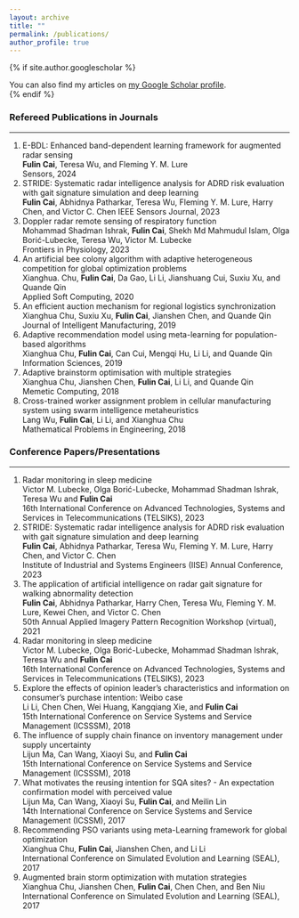 ```yaml
---
layout: archive
title: ""
permalink: /publications/
author_profile: true
---
```


{% if site.author.googlescholar %}
  <div class="wordwrap">You can also find my articles on <a href="{{site.author.googlescholar}}">my Google Scholar profile</a>.</div>
{% endif %}

### Refereed Publications in Journals
----
1. E-BDL: Enhanced band-dependent learning framework for augmented radar sensing<br>
**Fulin Cai**, Teresa Wu, and Fleming Y. M. Lure <br>
Sensors, 2024
2. STRIDE: Systematic radar intelligence analysis for ADRD risk evaluation with gait signature simulation and deep learning <br>
**Fulin Cai**, Abhidnya Patharkar, Teresa Wu, Fleming Y. M. Lure, Harry Chen, and Victor C. Chen
IEEE Sensors Journal, 2023
3. Doppler radar remote sensing of respiratory function <br>
Mohammad Shadman Ishrak, **Fulin Cai**, Shekh Md Mahmudul Islam, Olga Borić-Lubecke, Teresa Wu, Victor M. Lubecke <br>
Frontiers in Physiology, 2023
4. An artificial bee colony algorithm with adaptive heterogeneous competition for global optimization problems <br>
Xianghua. Chu, **Fulin Cai**, Da Gao, Li Li, Jianshuang Cui, Suxiu Xu, and Quande Qin <br>
Applied Soft Computing, 2020
5. An efficient auction mechanism for regional logistics synchronization <br>
Xianghua Chu, Suxiu Xu, **Fulin Cai**, Jianshen Chen, and Quande Qin <br>
Journal of Intelligent Manufacturing, 2019
6. Adaptive recommendation model using meta-learning for population-based algorithms <br>
Xianghua Chu, **Fulin Cai**, Can Cui, Mengqi Hu, Li Li, and Quande Qin <br>
Information Sciences, 2019
7. Adaptive brainstorm optimisation with multiple strategies <br>
Xianghua Chu, Jianshen Chen, **Fulin Cai**, Li Li, and Quande Qin <br>
Memetic Computing, 2018
8. Cross-trained worker assignment problem in cellular manufacturing system using swarm intelligence metaheuristics <br>
Lang Wu, **Fulin Cai**, Li Li, and Xianghua Chu <br>
Mathematical Problems in Engineering, 2018

### Conference Papers/Presentations
----
1. Radar monitoring in sleep medicine <br>
Victor M. Lubecke, Olga Borić-Lubecke, Mohammad Shadman Ishrak, Teresa Wu and **Fulin Cai** <br>
16th International Conference on Advanced Technologies, Systems and Services in Telecommunications (TELSIKS), 2023
2. STRIDE: Systematic radar intelligence analysis for ADRD risk evaluation with gait signature simulation and deep learning <br>
**Fulin Cai**, Abhidnya Patharkar, Teresa Wu, Fleming Y. M. Lure, Harry Chen, and Victor C. Chen <br>
Institute of Industrial and Systems Engineers (IISE) Annual Conference, 2023
3. The application of artificial intelligence on radar gait signature for walking abnormality detection <br>
**Fulin Cai**, Abhidnya Patharkar, Harry Chen, Teresa Wu, Fleming Y. M. Lure, Kewei Chen, and Victor C. Chen<br>
50th Annual Applied Imagery Pattern Recognition Workshop (virtual), 2021
4. Radar monitoring in sleep medicine <br>
Victor M. Lubecke, Olga Borić-Lubecke, Mohammad Shadman Ishrak, Teresa Wu and **Fulin Cai** <br>
16th International Conference on Advanced Technologies, Systems and Services in Telecommunications (TELSIKS), 2023
5. Explore the effects of opinion leader’s characteristics and information on consumer’s purchase intention: Weibo case <br>
Li Li, Chen Chen, Wei Huang, Kangqiang Xie, and **Fulin Cai** <br>
15th International Conference on Service Systems and Service Management (ICSSSM), 2018
6. The influence of supply chain finance on inventory management under supply uncertainty <br>
Lijun Ma, Can Wang, Xiaoyi Su, and **Fulin Cai** <br>
15th International Conference on Service Systems and Service Management (ICSSSM), 2018
7. What motivates the reusing intention for SQA sites? - An expectation confirmation model with perceived value <br>
Lijun Ma, Can Wang, Xiaoyi Su, **Fulin Cai**, and Meilin Lin <br>
14th International Conference on Service Systems and Service Management (ICSSM), 2017
8. Recommending PSO variants using meta-Learning framework for global optimization <br>
Xianghua Chu, **Fulin Cai**, Jianshen Chen, and Li Li <br>
International Conference on Simulated Evolution and Learning (SEAL), 2017
9. Augmented brain storm optimization with mutation strategies <br>
Xianghua Chu, Jianshen Chen, **Fulin Cai**, Chen Chen, and Ben Niu <br>
International Conference on Simulated Evolution and Learning (SEAL), 2017


<!--
{% include base_path %}

{% for post in site.publications reversed %}
  {% include archive-single.html %}
{% endfor %}
-->
